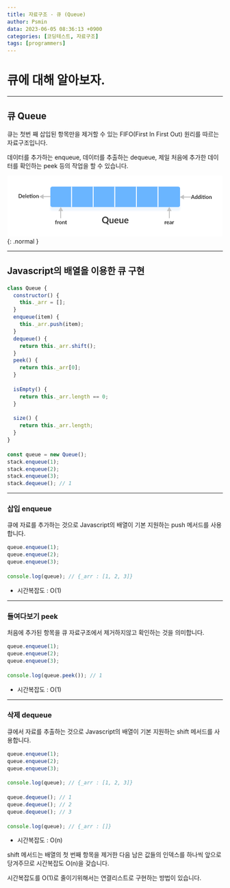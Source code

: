 ```yaml
---
title: 자료구조 - 큐 (Queue)
author: Psmin
data: 2023-06-05 08:36:13 +0900
categories: [코딩테스트, 자료구조]
tags: [programmers]
---
```


# 큐에 대해 알아보자.

---

## 큐 Queue

큐는 첫번 째 삽입된 항목만을 제거할 수 있는 FIFO(First In First Out) 원리를 따르는 자료구조입니다.

데이터를 추가하는 enqueue, 데이터를 추출하는 dequeue, 제일 처음에 추가한 데이터를 확인하는 peek 등의 작업을 할 수 있습니다.

![queue](/assets/img/queue.png){: .normal }

---

## Javascript의 배열을 이용한 큐 구현

```js
class Queue {
  constructor() {
    this._arr = [];
  }
  enqueue(item) {
    this._arr.push(item);
  }
  dequeue() {
    return this._arr.shift();
  }
  peek() {
    return this._arr[0];
  }

  isEmpty() {
    return this._arr.length == 0;
  }

  size() {
    return this._arr.length;
  }
}

const queue = new Queue();
stack.enqueue(1);
stack.enqueue(2);
stack.enqueue(3);
stack.dequeue(); // 1
```

---

### 삽입 enqueue

큐에 자료를 추가하는 것으로 Javascript의 배열이 기본 지원하는 push 메서드를 사용합니다.

```js
queue.enqueue(1);
queue.enqueue(2);
queue.enqueue(3);

console.log(queue); // {_arr : [1, 2, 3]}
```

- 시간복잡도 : O(1)

---

### 들여다보기 peek

처음에 추가된 항목을 큐 자료구조에서 제거하지않고 확인하는 것을 의미합니다.

```js
queue.enqueue(1);
queue.enqueue(2);
queue.enqueue(3);

console.log(queue.peek()); // 1
```

- 시간복잡도 : O(1)

---

### 삭제 dequeue

큐에서 자료를 추출하는 것으로 Javascript의 배열이 기본 지원하는 shift 메서드를 사용합니다.

```js
queue.enqueue(1);
queue.enqueue(2);
queue.enqueue(3);

console.log(queue); // {_arr : [1, 2, 3]}

queue.dequeue(); // 1
queue.dequeue(); // 2
queue.dequeue(); // 3

console.log(queue); // {_arr : []}
```

- 시간복잡도 : O(n)

shift 메서드는 배열의 첫 번째 항목을 제거한 다음 남은 값들의 인덱스를 하나씩 앞으로 당겨주므로 시간복잡도 O(n)을 갖습니다.

시간복잡도를 O(1)로 줄이기위해서는 연결리스트로 구현하는 방법이 있습니다.
